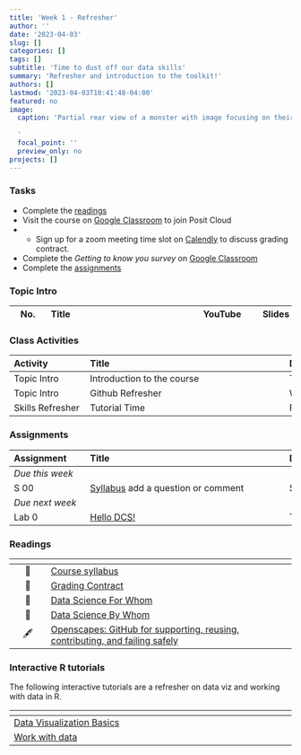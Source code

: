 ```yaml
---
title: 'Week 1 - Refresher'
author: ''
date: '2023-04-03'
slug: []
categories: []
tags: []
subtitle: 'Time to dust off our data skills'
summary: 'Refresher and introduction to the toolkit!'
authors: []
lastmod: '2023-04-03T10:41:48-04:00'
featured: no
image:
  caption: 'Partial rear view of a monster with image focusing on their safety harness with a GitHub Octocat logo, chalk bag, carabiners, and rope. Artwork by <a href="https://github.com/allisonhorst/stats-illustrations/blob/main/github-illustrated-series/github_harness.jpeg">Allison Horst</a>
  
  '
  focal_point: ''
  preview_only: no
projects: []
---
```


### Tasks

- Complete the [readings](/post/01-week/#readings)
- Visit the course on [Google Classroom](https://classroom.google.com/) to join Posit Cloud
- - Sign up for a zoom meeting time slot on [Calendly](https://calendly.com/lauriebaker-coa) to discuss grading contract.
- Complete the *Getting to know you survey* on [Google Classroom](https://classroom.google.com/)
- Complete the [assignments](/post/01-week/#assignments)

### Topic Intro

| <div style="width:50px;text-align:center">No.</div> | <div style="width:250px;text-align:left">Title</div> | <div style="width:80px;text-align:center">YouTube</div> | <div style="width:80px;text-align:center">Slides</div> |
|:---:|:---------------------|:-----------:|:--------:|


### Class Activities

| <div style="width:120px;text-align:left">Activity</div> | <div style="width:340px;text-align:left">Title</div> | <div style="width:200px;text-align:left">Date</div> |
|:---|:---|:---|
| Topic Intro | Introduction to the course | Tue |
| Topic Intro| Github Refresher| Wed |
| Skills Refresher | Tutorial Time | Fri |


### Assignments

| <div style="width:120px;text-align:left">Assignment</div> | <div style="width:340px;text-align:left">Title</div> | <div style="width:200px;text-align:left">Due</div> |
|:---|:---|:---|
| *Due this week* | | |
| S 00 | [Syllabus](https://classroom.google.com/) add a question or comment | Sun, 9 April, 23:59 EST |
| *Due next week* | | |
| Lab 0 | [Hello DCS!](https://laurielbaker.github.io/DCS-210/course-materials/lab-instructions/lab-01/lab-01-hello-r.html)  | Tue, 11 Apr|


### Readings

| <div style="width:50px"></div>  | <div style="width:420px"></div>  |  <div style="width:200px"></div> |
|:---:|:---|:---:|
| :page_facing_up: | [Course syllabus](/#syllabus) | **Required** | 
| :page_facing_up: | [Grading Contract](https://classroom.google.com/) | **Required** | 
| :page_facing_up: | [Data Science For Whom](https://data-feminism.mitpress.mit.edu/pub/vi8obxh7#data-science-for-whom) | **Required** |
| :page_facing_up: | [Data Science By Whom](https://data-feminism.mitpress.mit.edu/pub/vi8obxh7#data-science-by-whom) | **Optional** |
| :fountain_pen: |[Openscapes: GitHub for supporting, reusing, contributing, and failing safely](https://www.openscapes.org/blog/2022/05/27/github-illustrated-series/) | **Optional** |


### Interactive R tutorials

The following interactive tutorials are a refresher on data viz and working with data in R.

|  <div style="width:480px"></div>  |  <div style="width:200px"></div>  |
|:---|:---|
| [Data Visualization Basics](https://rstudio.cloud/learn/primers/1.1)         | Extra practice   |
| [Work with data](https://rstudio.cloud/learn/primers/2)         | Extra practice |


